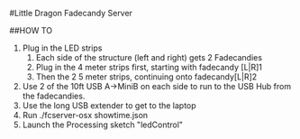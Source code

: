 #Little Dragon Fadecandy Server


##HOW TO

1. Plug in the LED strips
	1. Each side of the structure (left and right) gets 2 Fadecandies
	1. Plug in the 4 meter strips first, starting with fadecandy [L|R]1
	1. Then the 2 5 meter strips, continuing onto fadecandy[L|R]2
1. Use 2 of the 10ft USB A->MiniB on each side to run to the USB Hub from the fadecandies.
1. Use the long USB extender to get to the laptop
1. Run ./fcserver-osx showtime.json
1. Launch the Processing sketch "ledControl"